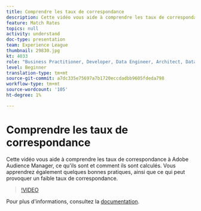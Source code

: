 ```yaml
---
title: Comprendre les taux de correspondance
description: Cette vidéo vous aide à comprendre les taux de correspondance à Adobe Audience Manager, ce qu'ils sont et comment ils sont calculés. Vous apprendrez également quelques bonnes pratiques, ainsi que ce qui peut provoquer un faible taux de correspondance.
feature: Match Rates
topics: null
activity: understand
doc-type: presentation
team: Experience League
thumbnail: 29830.jpg
kt: 4033
role: "Business Practitioner, Developer, Data Engineer, Architect, Data Architect, Administrator, Leader"
level: Beginner
translation-type: tm+mt
source-git-commit: a7dc335e75697a7b1720eccdadbb9605fdeda798
workflow-type: tm+mt
source-wordcount: '105'
ht-degree: 1%

---
```



# Comprendre les taux de correspondance

Cette vidéo vous aide à comprendre les taux de correspondance à Adobe Audience Manager, ce qu&#39;ils sont et comment ils sont calculés. Vous apprendrez également quelques bonnes pratiques, ainsi que ce qui peut provoquer un faible taux de correspondance.

>[!VIDEO](https://video.tv.adobe.com/v/29830/?quality=12)

Pour plus d&#39;informations, consultez la [documentation](https://docs.adobe.com/help/en/audience-manager/user-guide/features/addressable-audiences.html).
